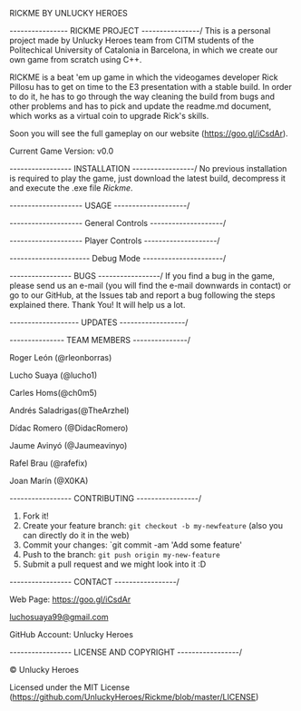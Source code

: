 RICKME BY UNLUCKY HEROES

\---------------- RICKME PROJECT ----------------/
This is a personal project made by Unlucky Heroes team from CITM students of the Politechical University of Catalonia in Barcelona, in which we create our own game from scratch using C++.

RICKME is a beat 'em up game in which the videogames developer Rick Pillosu has to get on time to the E3 presentation with a stable build. In order to do it, he has to go through the way cleaning the build from bugs and other problems and has to pick and update the readme.md document, which works as a virtual coin to upgrade Rick's skills.

Soon you will see the full gameplay on our website (https://goo.gl/iCsdAr).

Current Game Version: v0.0


\----------------- INSTALLATION -----------------/
No previous installation is required to play the game, just download the latest build, decompress it and execute the .exe file *Rickme*.


\-------------------- USAGE --------------------/

\-------------------- General Controls --------------------/

\-------------------- Player Controls --------------------/

\---------------------- Debug Mode ----------------------/

\----------------- BUGS -----------------/
If you find a bug in the game, please send us an e-mail (you will find the e-mail downwards in contact) or go to our GitHub, at the Issues tab and report a bug following the steps explained there. Thank You! It will help us a lot.

\------------------- UPDATES ------------------/

\--------------- TEAM MEMBERS ---------------/

Roger León (@rleonborras)

Lucho Suaya (@lucho1)

Carles Homs(@ch0m5)

Andrés Saladrigas(@TheArzhel)

Dídac Romero (@DidacRomero)

Jaume Avinyó (@Jaumeavinyo)

Rafel Brau (@rafefix)

Joan Marín (@X0KA)

\----------------- CONTRIBUTING -----------------/
1. Fork it!
2. Create your feature branch: `git checkout -b my-newfeature` (also you can directly do it in the web)
3. Commit your changes: `git commit -am 'Add some feature'
4. Push to the branch: `git push origin my-new-feature`
5. Submit a pull request and we might look into it :D

\----------------- CONTACT -----------------/

Web Page: https://goo.gl/iCsdAr

luchosuaya99@gmail.com

GitHub Account: Unlucky Heroes

\----------------- LICENSE AND COPYRIGHT -----------------/

© Unlucky Heroes

Licensed under the MIT License (https://github.com/UnluckyHeroes/Rickme/blob/master/LICENSE)




